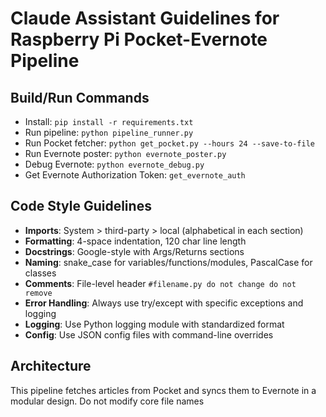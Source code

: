 # Claude Assistant Guidelines for Raspberry Pi Pocket-Evernote Pipeline

## Build/Run Commands
- Install: `pip install -r requirements.txt`
- Run pipeline: `python pipeline_runner.py`
- Run Pocket fetcher: `python get_pocket.py --hours 24 --save-to-file`
- Run Evernote poster: `python evernote_poster.py`
- Debug Evernote: `python evernote_debug.py`
- Get Evernote Authorization Token: `get_evernote_auth`

## Code Style Guidelines
- **Imports**: System > third-party > local (alphabetical in each section)
- **Formatting**: 4-space indentation, 120 char line length
- **Docstrings**: Google-style with Args/Returns sections
- **Naming**: snake_case for variables/functions/modules, PascalCase for classes
- **Comments**: File-level header `#filename.py do not change do not remove`
- **Error Handling**: Always use try/except with specific exceptions and logging
- **Logging**: Use Python logging module with standardized format
- **Config**: Use JSON config files with command-line overrides

## Architecture
This pipeline fetches articles from Pocket and syncs them to Evernote in a modular design. 
Do not modify core file names
